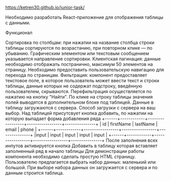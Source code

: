 https://ketren30.github.io/junior-task/

Необходимо разработать React-приложение для отображения таблицы с данными.

Функционал

Сортировка по столбцам: при нажатии на название столбца строки таблицы сортируются по возрастанию, при повторном клике — по убыванию. Графическим элементом или текстовым сообщением указывается направление сортировки. Клиентская пагинация: данные необходимо отображать постранично, максимум 50 элементов на страницу. Необходимо предоставить пользовательскую навигацию для перехода по страницам. Фильтрация: компонент предоставляет текстовое поле, в которое пользователь может ввести текст и строки таблицы, данные которых не содержат подстроку, введённую пользователем, скрываются. Перефильтрация осуществляется по нажатию на кнопку "Найти". По клике на строку таблицы значения полей выводятся в дополнительном блоке под таблицей. Данные в таблицу загружаются с сервера. Способ загрузки с сервера на ваш выбор. Над таблицей присутсвует кнопка добавить, по нажатии на которую выпадает форма добавления ряда +------+------------+-----------------+-----------------+---------------+ | id | firstName | lastName | email | phone | +------+------------+-----------------+-----------------+---------------+ |input | input | input | input | input | +------+------------+-----------------+-----------------+---------------+ После заполнения всех инпутов активируется кнопка Добавить в таблицу которая вставляет заполненный ряд в начало таблицы Для демонстрации работы компонента необходимо сделать простую HTML страницу. Пользователю предлагается выбрать набор данных: маленький или большой. При выборе набора данных он загружается с сервера и по данным строится таблица.

